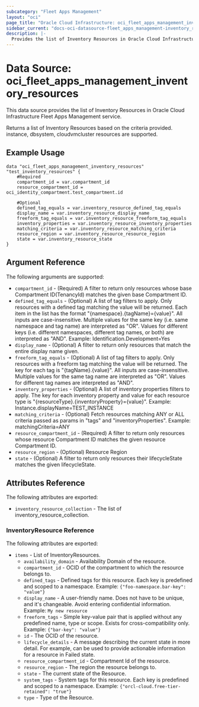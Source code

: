 ```yaml
---
subcategory: "Fleet Apps Management"
layout: "oci"
page_title: "Oracle Cloud Infrastructure: oci_fleet_apps_management_inventory_resources"
sidebar_current: "docs-oci-datasource-fleet_apps_management-inventory_resources"
description: |-
  Provides the list of Inventory Resources in Oracle Cloud Infrastructure Fleet Apps Management service
---
```


# Data Source: oci_fleet_apps_management_inventory_resources
This data source provides the list of Inventory Resources in Oracle Cloud Infrastructure Fleet Apps Management service.

Returns a list of Inventory Resources based on the criteria provided.
instance, dbsystem, cloudvmcluster resources are supported.


## Example Usage

```hcl
data "oci_fleet_apps_management_inventory_resources" "test_inventory_resources" {
	#Required
	compartment_id = var.compartment_id
	resource_compartment_id = oci_identity_compartment.test_compartment.id

	#Optional
	defined_tag_equals = var.inventory_resource_defined_tag_equals
	display_name = var.inventory_resource_display_name
	freeform_tag_equals = var.inventory_resource_freeform_tag_equals
	inventory_properties = var.inventory_resource_inventory_properties
	matching_criteria = var.inventory_resource_matching_criteria
	resource_region = var.inventory_resource_resource_region
	state = var.inventory_resource_state
}
```

## Argument Reference

The following arguments are supported:

* `compartment_id` - (Required) A filter to return only resources whose base Compartment ID(TenancyId) matches the given base Compartment ID.
* `defined_tag_equals` - (Optional) A list of tag filters to apply.  Only resources with a defined tag matching the value will be returned. Each item in the list has the format "{namespace}.{tagName}={value}".  All inputs are case-insensitive. Multiple values for the same key (i.e. same namespace and tag name) are interpreted as "OR". Values for different keys (i.e. different namespaces, different tag names, or both) are interpreted as "AND". Example: Identification.Development=Yes 
* `display_name` - (Optional) A filter to return only resources that match the entire display name given.
* `freeform_tag_equals` - (Optional) A list of tag filters to apply.  Only resources with a freeform tag matching the value will be returned. The key for each tag is "{tagName}.{value}".  All inputs are case-insensitive. Multiple values for the same tag name are interpreted as "OR".  Values for different tag names are interpreted as "AND". 
* `inventory_properties` - (Optional) A list of inventory properties filters to apply. The key for each inventory property and value for each resource type is "{resourceType}.{inventoryProperty}={value}". Example: Instance.displayName=TEST_INSTANCE 
* `matching_criteria` - (Optional) Fetch resources matching ANY or ALL criteria passed as params in "tags" and "inventoryProperties". Example: matchingCriteria=ANY 
* `resource_compartment_id` - (Required) A filter to return only resources whose resource Compartment ID matches the given resource Compartment ID.
* `resource_region` - (Optional) Resource Region
* `state` - (Optional) A filter to return only resources their lifecycleState matches the given lifecycleState.


## Attributes Reference

The following attributes are exported:

* `inventory_resource_collection` - The list of inventory_resource_collection.

### InventoryResource Reference

The following attributes are exported:

* `items` - List of InventoryResources.
	* `availability_domain` - Availability Domain of the resource.
	* `compartment_id` - OCID of the compartment to which the resource belongs to.
	* `defined_tags` - Defined tags for this resource. Each key is predefined and scoped to a namespace. Example: `{"foo-namespace.bar-key": "value"}` 
	* `display_name` - A user-friendly name. Does not have to be unique, and it's changeable. Avoid entering confidential information.  Example: `My new resource` 
	* `freeform_tags` - Simple key-value pair that is applied without any predefined name, type or scope. Exists for cross-compatibility only. Example: `{"bar-key": "value"}` 
	* `id` - The OCID of the resource.
	* `lifecycle_details` - A message describing the current state in more detail. For example, can be used to provide actionable information for a resource in Failed state.
	* `resource_compartment_id` - Compartment Id of the resource.
	* `resource_region` - The region the resource belongs to.
	* `state` - The current state of the Resource.
	* `system_tags` - System tags for this resource. Each key is predefined and scoped to a namespace. Example: `{"orcl-cloud.free-tier-retained": "true"}` 
	* `type` - Type of the Resource.

